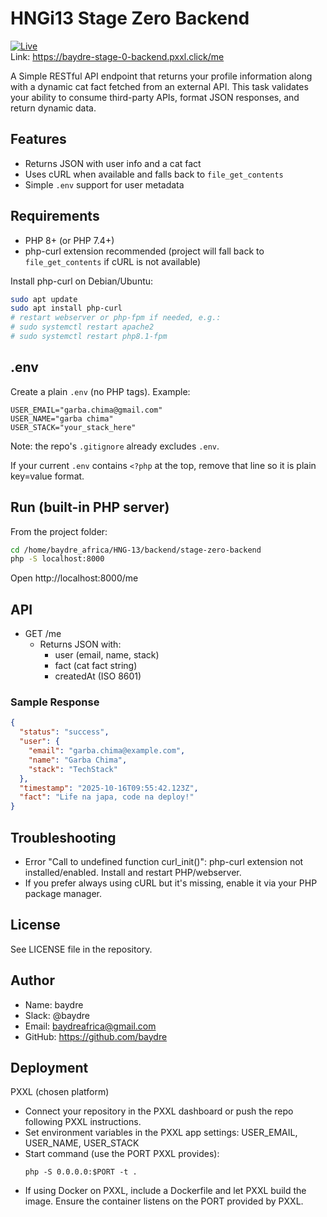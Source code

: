 # HNGi13 Stage Zero Backend

[![Live](https://img.shields.io/badge/live-online-brightgreen)](https://baydre-stage-0-backend.pxxl.click/me)  
Link: https://baydre-stage-0-backend.pxxl.click/me

A Simple RESTful API endpoint that returns your profile information along with a dynamic cat fact fetched from an external API. This task validates your ability to consume third-party APIs, format JSON responses, and return dynamic data.

## Features

- Returns JSON with user info and a cat fact
- Uses cURL when available and falls back to `file_get_contents`
- Simple `.env` support for user metadata

## Requirements

- PHP 8+ (or PHP 7.4+)
- php-curl extension recommended (project will fall back to `file_get_contents` if cURL is not available)

Install php-curl on Debian/Ubuntu:
```bash
sudo apt update
sudo apt install php-curl
# restart webserver or php-fpm if needed, e.g.:
# sudo systemctl restart apache2
# sudo systemctl restart php8.1-fpm
```

## .env

Create a plain `.env` (no PHP tags). Example:
```env
USER_EMAIL="garba.chima@gmail.com"
USER_NAME="garba chima"
USER_STACK="your_stack_here"
```
Note: the repo's `.gitignore` already excludes `.env`.

If your current `.env` contains `<?php` at the top, remove that line so it is plain key=value format.

## Run (built-in PHP server)
From the project folder:
```bash
cd /home/baydre_africa/HNG-13/backend/stage-zero-backend
php -S localhost:8000
```
Open http://localhost:8000/me

## API
- GET /me
  - Returns JSON with:
    - user (email, name, stack)
    - fact (cat fact string)
    - createdAt (ISO 8601)

### Sample Response
```json
{
  "status": "success",
  "user": {
    "email": "garba.chima@example.com",
    "name": "Garba Chima",
    "stack": "TechStack"
  },
  "timestamp": "2025-10-16T09:55:42.123Z",
  "fact": "Life na japa, code na deploy!"
}
```

## Troubleshooting
- Error "Call to undefined function curl_init()": php-curl extension not installed/enabled. Install and restart PHP/webserver.
- If you prefer always using cURL but it's missing, enable it via your PHP package manager.

## License
See LICENSE file in the repository.

## Author
- Name: baydre
- Slack: @baydre
- Email: baydreafrica@gmail.com
- GitHub: https://github.com/baydre

## Deployment

PXXL (chosen platform)

- Connect your repository in the PXXL dashboard or push the repo following PXXL instructions.
- Set environment variables in the PXXL app settings: USER_EMAIL, USER_NAME, USER_STACK
- Start command (use the PORT PXXL provides):
  ```
  php -S 0.0.0.0:$PORT -t .
  ```
- If using Docker on PXXL, include a Dockerfile and let PXXL build the image. Ensure the container listens on the PORT provided by PXXL.